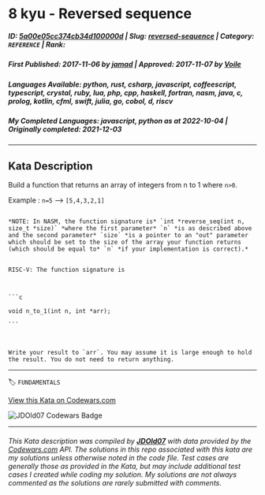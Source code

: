# 8 kyu - Reversed sequence 

##### **ID**: [5a00e05cc374cb34d100000d](https://www.codewars.com/kata/5a00e05cc374cb34d100000d) | **Slug**: [reversed-sequence](https://www.codewars.com/kata/5a00e05cc374cb34d100000d) | **Category**: `REFERENCE` | **Rank**: <span style="color:white">8 kyu</span>

##### **First Published**: 2017-11-06 ***by*** [jamad](https://www.codewars.com/users/jamad) | **Approved**: 2017-11-07 ***by*** [Voile](https://www.codewars.com/users/Voile)

##### **Languages Available**: python, rust, csharp, javascript, coffeescript, typescript, crystal, ruby, lua, php, cpp, haskell, fortran, nasm, java, c, prolog, kotlin, cfml, swift, julia, go, cobol, d, riscv

##### **My Completed Languages**: javascript, python ***as at*** 2022-10-04 | **Originally completed**: 2021-12-03

---

## Kata Description


Build a function that returns an array of integers from n to 1 where ```n>0```.



Example : `n=5` --> `[5,4,3,2,1]`



~~~if:nasm

*NOTE: In NASM, the function signature is* `int *reverse_seq(int n, size_t *size)` *where the first parameter* `n` *is as described above and the second parameter* `size` *is a pointer to an "out" parameter which should be set to the size of the array your function returns (which should be equal to* `n` *if your implementation is correct).*

~~~



~~~if:riscv

RISC-V: The function signature is



```c

void n_to_1(int n, int *arr);

```



Write your result to `arr`. You may assume it is large enough to hold the result. You do not need to return anything.

~~~

---


🏷 `FUNDAMENTALS`


[View this Kata on Codewars.com](https://www.codewars.com/kata/5a00e05cc374cb34d100000d)

![](https://www.codewars.com/users/jdold07/badges/large "JDOld07 Codewars Badge")

---

###### *This Kata description was compiled by [**JDOld07**](https://tpstech.dev) with data provided by the [Codewars.com](https://www.codewars.com) API.  The solutions in this repo associated with this kata are my solutions unless otherwise noted in the code file.  Test cases are generally those as provided in the Kata, but may include additional test cases I created while coding my solution.  My solutions are not always commented as the solutions are rarely submitted with comments.*
